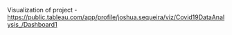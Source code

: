Visualization of project - https://public.tableau.com/app/profile/joshua.sequeira/viz/Covid19DataAnalysis_/Dashboard1
